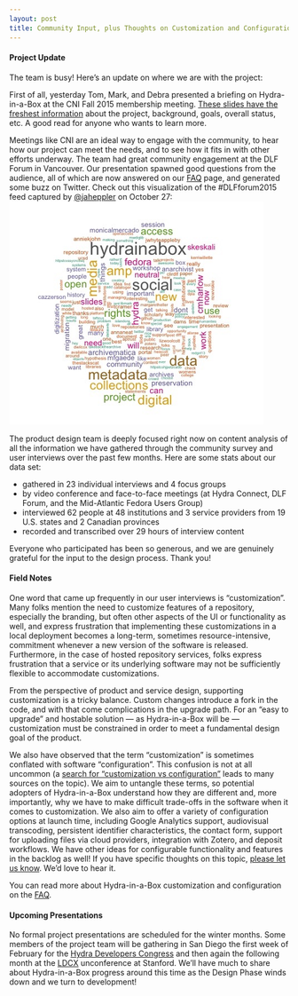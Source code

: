 ```yaml
---
layout: post
title: Community Input, plus Thoughts on Customization and Configuration
---
```


#### Project Update
The team is busy! Here’s an update on where we are with the project:

First of all, yesterday Tom, Mark, and Debra presented a briefing on Hydra-in-a-Box at the CNI Fall 2015 membership meeting. [These slides have the freshest information](https://osf.io/h4ru8/) about the project, background, goals, overall status, etc. A good read for anyone who wants to learn more.

Meetings like CNI are an ideal way to engage with the community, to hear how our project can meet the needs, and to see how it fits in with other efforts underway. The team had great community engagement at the DLF Forum in Vancouver. Our presentation spawned good questions from the audience, all of which are now answered on our [FAQ](/faq.html) page, and generated some buzz on Twitter. Check out this visualization of the #DLFforum2015 feed captured by [@jaheppler](http://twitter.com/jaheppler) on October 27:
<img src="/images/DLFforum2015Tagcloud.jpg">

The product design team is deeply focused right now on content analysis of all the information we have gathered through the community survey and user interviews over the past few months. Here are some stats about our data set:
* gathered in 23 individual interviews and 4 focus groups
* by video conference and face-to-face meetings (at Hydra Connect, DLF Forum, and the Mid-Atlantic Fedora Users Group)
* interviewed 62 people at 48 institutions and 3 service providers from 19 U.S. states and 2 Canadian provinces
* recorded and transcribed over 29 hours of interview content

Everyone who participated has been so generous, and we are genuinely grateful for the input to the design process. Thank you!

#### Field Notes
One word that came up frequently in our user interviews is “customization”. Many folks mention the need to customize features of a repository, especially the branding, but often other aspects of the UI or functionality as well, and express frustration that implementing these customizations in a local deployment becomes a long-term, sometimes resource-intensive, commitment whenever a new version of the software is released. Furthermore, in the case of hosted repository services, folks express frustration that a service or its underlying software may not be sufficiently flexible to accommodate customizations.

From the perspective of product and service design, supporting customization is a tricky balance. Custom changes introduce a fork in the code, and with that come complications in the upgrade path. For an “easy to upgrade” and hostable solution — as Hydra-in-a-Box will be — customization must be constrained in order to meet a fundamental design goal of the product.

We also have observed that the term “customization” is sometimes conflated with software “configuration”. This confusion is not at all uncommon (a [search for “customization vs configuration”](https://www.google.com/search?q=customization+vs+configuration&oq=customization+vs+configuration&aqs=chrome..69i57j69i59l2j0l3.373j0j4&sourceid=chrome&es_sm=91&ie=UTF-8) leads to many sources on the topic). We aim to untangle these terms, so potential adopters of Hydra-in-a-Box understand how they are different and, more importantly, why we have to make difficult trade-offs in the software when it comes to customization. We also aim to offer a variety of configuration options at launch time, including Google Analytics support, audiovisual transcoding, persistent identifier characteristics, the contact form, support for uploading files via cloud providers, integration with Zotero, and deposit workflows. We have other ideas for configurable functionality and features in the backlog as well! If you have specific thoughts on this topic, [please let us know](https://docs.google.com/forms/d/16BiWACwtD4AARGe6P0IaMQl5rOeWDLdi6g6-6V3YGto/viewform). We’d love to hear it.

You can read more about Hydra-in-a-Box customization and configuration on the [FAQ](/faq.html).

#### Upcoming Presentations
No formal project presentations are scheduled for the winter months. Some members of the project team will be gathering in San Diego the first week of February for the [Hydra Developers Congress](https://wiki.duraspace.org/display/hydra/February+2016+Developer+Meeting+Agenda) and then again the following month at the [LDCX](https://library.stanford.edu/projects/ldcx) unconference at Stanford. We’ll have much to share about Hydra-in-a-Box progress around this time as the Design Phase winds down and we turn to development!
